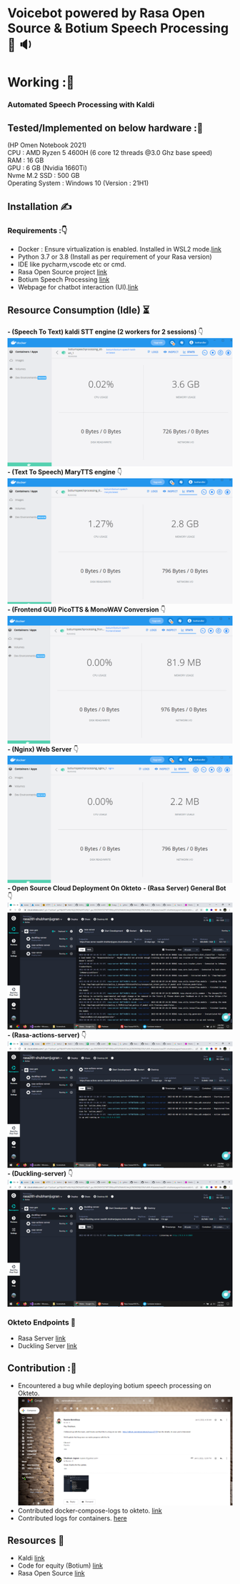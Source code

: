 # Voicebot powered by Rasa Open Source & Botium Speech Processing :robot:  :sound:

# Working ::scroll:

### Automated Speech Processing with Kaldi

## Tested/Implemented on below hardware ::abacus:

(HP Omen Notebook 2021)  
CPU : AMD Ryzen 5 4600H (6 core 12 threads @3.0 Ghz base speed)  
RAM : 16 GB  
GPU : 6 GB (Nvidia 1660Ti)  
Nvme M.2 SSD : 500 GB  
Operating System : Windows 10 (Version : 21H1)  

## Installation :writing_hand:  
### Requirements ::point_down:
- Docker : Ensure virtualization is enabled. Installed in WSL2 mode.[link](https://docs.docker.com/engine/install/)  
- Python 3.7 or 3.8 (Install as per requirement of your Rasa version)  
- IDE like pycharm,vscode etc or cmd.  
- Rasa Open Source project [link](https://github.com/Shubhamjugran/rasa_gen)  
- Botium Speech Processing [link](https://github.com/Shubhamjugran/botium-speech-processing)  
- Webpage for chatbot interaction (UI).[link](https://awaaz.azurewebsites.net/home/app)

## Resource Consumption (Idle) :hourglass_flowing_sand:  

**- (Speech To Text) kaldi STT engine (2 workers for 2 sessions)** :point_down: ![This is an image](/screenshots/kaldi.png)
**- (Text To Speech) MaryTTS engine**  :point_down: ![This is an image](/screenshots/tts.png)
**- (Frontend GUI) PicoTTS & MonoWAV Conversion**   :point_down: ![This is an image](/screenshots/frntend.png)
**- (Nginx) Web Server**                :point_down: ![This is an image](/screenshots/nginx.png)
**- Open Source Cloud Deployment On Okteto**
**- (Rasa Server) General Bot**         :point_down: ![This is an image](/screenshots/rasa.png)
**- (Rasa-actions-server)**             :point_down: ![This is an image](/screenshots/actions.png)
**- (Duckling-server)**                 :point_down: ![This is an image](/screenshots/duckling.png)

### Okteto Endpoints :link:

- Rasa Server [link](https://rasa-server-rasa281-shubhamjugran.cloud.okteto.net)
- Duckling Server [link](https://duckling-server-rasa281-shubhamjugran.cloud.okteto.net)

## Contribution ::medal_sports:
- Encountered a bug while deploying botium speech processing on Okteto.  ![This is an image](/screenshots/mail.png)
- Contributed docker-compose-logs to okteto. [link](https://github.com/okteto/okteto/issues/2119)
- Contributed logs for containers. [here](https://github.com/Shubhamjugran/voice/tree/main/logs)  

## Resources :milky_way:
- Kaldi [link](https://github.com/kaldi-asr/kaldi)
- Code for equity (Botium) [link](https://github.com/codeforequity-at/botium-speech-processing)
- Rasa Open Source [link](https://rasa.com/open-source/)
